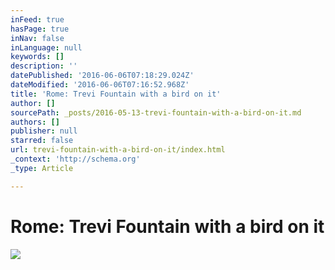 ```yaml
---
inFeed: true
hasPage: true
inNav: false
inLanguage: null
keywords: []
description: ''
datePublished: '2016-06-06T07:18:29.024Z'
dateModified: '2016-06-06T07:16:52.968Z'
title: 'Rome: Trevi Fountain with a bird on it'
author: []
sourcePath: _posts/2016-05-13-trevi-fountain-with-a-bird-on-it.md
authors: []
publisher: null
starred: false
url: trevi-fountain-with-a-bird-on-it/index.html
_context: 'http://schema.org'
_type: Article

---
```

# Rome: Trevi Fountain with a bird on it
![](https://the-grid-user-content.s3-us-west-2.amazonaws.com/1786698e-3562-4ba2-b8b6-5011c7126d5e.jpg)